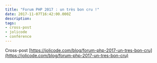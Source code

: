```yaml
---
title: "Forum PHP 2017 : un très bon cru !"
date: 2017-11-07T16:42:00.000Z
description:
tags:
- cross-post
- jolicode
- conférence
---
```


Cross-post [https://jolicode.com/blog/forum-php-2017-un-tres-bon-cru](https://jolicode.com/blog/forum-php-2017-un-tres-bon-cru)
